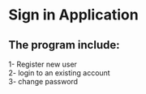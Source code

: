 # Sign in Application
## The program include:
1- Register new user  
2- login to an existing account  
3- change password
